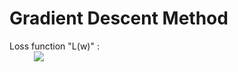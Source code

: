 # Gradient Descent Method

Loss function "L(w)" :  
           <img src="http://chart.googleapis.com/chart?cht=tx&chl=\sum_{1}^{m*n}\left[y_{i}-x_{i1}w_{1}-x_{i2}w_{2}-x_{i3}w_{3}\right]^{2}" style="border:none;">

